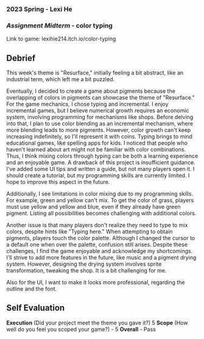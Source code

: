 ### **2023 Spring** - Lexi He
### *Assignment Midterm* - color typing
Link to game: lexihie214.itch.io/color-typing


## **Debrief**
This week's theme is "Resurface," initially feeling a bit abstract, like an industrial term, which left me a bit puzzled.

 Eventually, I decided to create a game about pigments because the overlapping of colors in pigments can showcase the theme of "Resurface."
For the game mechanics, I chose typing and incremental. 
I enjoy incremental games, but I believe numerical growth requires an economic system, involving programming for mechanisms like shops. 
Before delving into that, I plan to use color blending as an incremental mechanism, where more blending leads to more pigments. 
However, color growth can't keep increasing indefinitely, so I'll represent it with coins.
Typing brings to mind educational games, like spelling apps for kids. 
I noticed that people who haven't learned about art might not be familiar with color combinations.
Thus, I think mixing colors through typing can be both a learning experience and an enjoyable game.
A drawback of this project is insufficient guidance. 
I've added some UI tips and written a guide, but not many players open it. 
I should create a tutorial, but my programming skills are currently limited. 
I hope to improve this aspect in the future.

Additionally, I see limitations in color mixing due to my programming skills. 
For example, green and yellow can't mix. 
To get the color of grass, players must use yellow and yellow and blue, even if they already have green pigment. 
Listing all possibilities becomes challenging with additional colors.

Another issue is that many players don't realize they need to type to mix colors, despite hints like "Typing here." 
When attempting to obtain pigments, players touch the color palette. 
Although I changed the cursor to a default one when over the palette, confusion still arises.
Despite these challenges, I find the game enjoyable and acknowledge my shortcomings. 
I'll strive to add more features in the future, like music and a pigment drying system. 
However, designing the drying system involves sprite transformation, tweaking the shop. It is a bit challenging for me.

Also for the UI, I want to make it looks more professional, regarding the outline and the font.

## **Self Evaluation**

**Execution** (Did your project meet the theme you gave it?) 5
**Scope** (How well do you feel you scoped your game?) - 5
**Overall** - Pass

